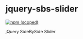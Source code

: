 # jquery-sbs-slider

[![npm (scoped)](https://img.shields.io/badge/npm-v0.0.1-brightgreen.svg)](https://github.com/sideshow-systems/jquery-sbs-slider)


jQuery SideBySide Slider